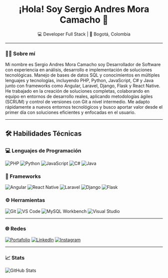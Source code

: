 <h1 align="center">¡Hola! Soy Sergio Andres Mora Camacho 👋</h1>
<p align="center">💻 Developer Full Stack | 📍 Bogotá, Colombia</p>

---

### 👨‍💻 Sobre mí

Mi nombre es Sergio Andres Mora Camacho soy Desarrollador de Software con experiencia en análisis, desarrollo e implementación de soluciones tecnológicas. Manejo de bases de datos SQL y conocimientos en múltiples lenguajes y tecnologías, incluyendo PHP, Python, JavaScript, C# y Java junto con frameworks como Angular, Laravel, Django, Flask y React Native. He trabajado en la creación de soluciones completas, colaborando en equipo en entornos de desarrollo reales, aplicando metodologías ágiles (SCRUM) y control de versiones con Git a nivel intermedio. Me adapto rápidamente a nuevos entornos tecnológicos y busco aportar valor desde el primer día con soluciones eficientes y enfocadas en el usuario.


---


## 🛠️ Habilidades Técnicas

### 💻 Lenguajes de Programación
![PHP](https://img.shields.io/badge/-PHP-777BB4?style=flat&logo=php&logoColor=white)
![Python](https://img.shields.io/badge/-Python-3776AB?style=flat&logo=python&logoColor=white)
![JavaScript](https://img.shields.io/badge/-JavaScript-F7DF1E?style=flat&logo=javascript&logoColor=black)
![C#](https://img.shields.io/badge/-C%23-239120?style=flat&logo=c-sharp&logoColor=white)
![Java](https://img.shields.io/badge/-Java-007396?style=flat&logo=java&logoColor=white)

### 🧩 Frameworks
![Angular](https://img.shields.io/badge/-Angular-DD0031?style=flat&logo=angular&logoColor=white)
![React Native](https://img.shields.io/badge/-React%20Native-61DAFB?style=flat&logo=react&logoColor=black)
![Laravel](https://img.shields.io/badge/-Laravel-FF2D20?style=flat&logo=laravel&logoColor=white)
![Django](https://img.shields.io/badge/-Django-092E20?style=flat&logo=django&logoColor=white)
![Flask](https://img.shields.io/badge/-Flask-000000?style=flat&logo=flask&logoColor=white)

### ⚙️ Herramientas
![Git](https://img.shields.io/badge/-Git-F05032?style=flat&logo=git&logoColor=white)
![VS Code](https://img.shields.io/badge/-VS%20Code-007ACC?style=flat&logo=visual-studio-code&logoColor=white)
![MySQL Workbench](https://img.shields.io/badge/-MySQL%20Workbench-4479A1?style=flat&logo=mysql&logoColor=white)
![Visual Studio](https://img.shields.io/badge/-Visual%20Studio-5C2D91?style=flat&logo=visual-studio&logoColor=white)


---


### 🌐 Redes


[![Portafolio](https://img.shields.io/badge/-Mi%20Portafolio-000?style=flat&logo=firefox&logoColor=white)](https://sergiocreww.netlify.app/)
[![LinkedIn](https://img.shields.io/badge/-LinkedIn-0077B5?logo=linkedin&logoColor=white)](https://www.linkedin.com/in/sergiocreww-webdeveloper/)
[![Instagram](https://img.shields.io/badge/-Instagram-000?style=flat&logo=instagram&logoColor=white)](https://www.instagram.com/sergiocreww_webdeveloper/)


---


### 📈 Stats

![GitHub Stats](https://github-readme-stats.vercel.app/api?username=sergiocreww&show_icons=true&theme=github_dark&count_private=true)
